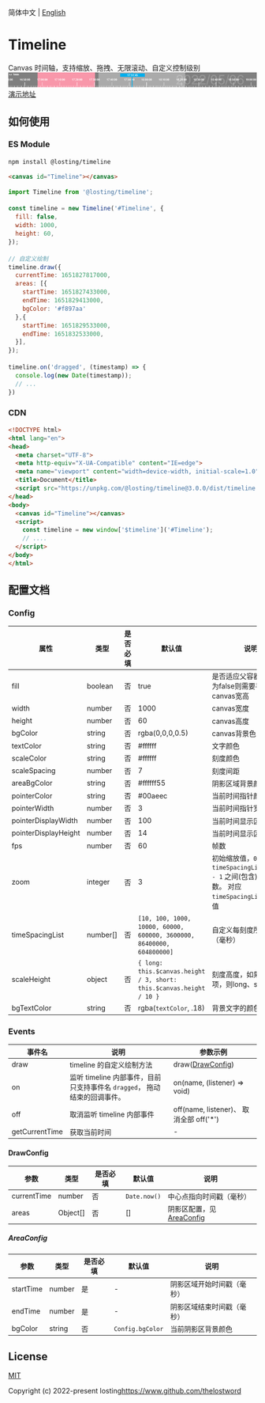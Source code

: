 简体中文 | [English](./README_EN.md)
# Timeline
Canvas 时间轴，支持缩放、拖拽、无限滚动、自定义控制级别
![预览图](./example/demo.png)
<a href="https://thelostword.github.io/timeline/" target="_blank">演示地址</a>

## 如何使用
### ES Module
``` shell
npm install @losting/timeline
```
``` html
<canvas id="Timeline"></canvas>
```

``` JavaScript
import Timeline from '@losting/timeline';

const timeline = new Timeline('#Timeline', {
  fill: false,
  width: 1000,
  height: 60,
});

// 自定义绘制
timeline.draw({
  currentTime: 1651827817000,
  areas: [{
    startTime: 1651827433000,
    endTime: 1651829413000,
    bgColor: '#f897aa'
  },{
    startTime: 1651829533000,
    endTime: 1651832533000,
  }],
});

timeline.on('dragged', (timestamp) => {
  console.log(new Date(timestamp));
  // ...
})
```

### CDN
``` html
<!DOCTYPE html>
<html lang="en">
<head>
  <meta charset="UTF-8">
  <meta http-equiv="X-UA-Compatible" content="IE=edge">
  <meta name="viewport" content="width=device-width, initial-scale=1.0">
  <title>Document</title>
  <script src="https://unpkg.com/@losting/timeline@3.0.0/dist/timeline.iife.js"></script>
</head>
<body>
  <canvas id="Timeline"></canvas>
  <script>
    const timeline = new window['$timeline']('#Timeline');
    // ....
  </script>
</body>
</html>
```

## 配置文档
### Config
| 属性 | 类型 | 是否必填 | 默认值 | 说明 |
| --- | --- | --- | --- | --- |
| fill | boolean | 否 | true | 是否适应父容器宽高，若为false则需要手动设定canvas宽高 |
| width | number | 否 | 1000 | canvas宽度 |
| height | number | 否 | 60 | canvas高度 |
| bgColor | string | 否 | rgba(0,0,0,0.5) | canvas背景色 |
| textColor | string | 否 | #ffffff | 文字颜色 |
| scaleColor | string | 否 | #ffffff | 刻度颜色 |
| scaleSpacing | number | 否 | 7 | 刻度间距 |
| areaBgColor | string | 否 | #ffffff55 | 阴影区域背景颜色 |
| pointerColor | string | 否 | #00aeec | 当前时间指针颜色 |
| pointerWidth | number | 否 | 3 | 当前时间指针宽度 |
| pointerDisplayWidth | number | 否 | 100 | 当前时间显示区域宽度 |
| pointerDisplayHeight | number | 否 | 14 | 当前时间显示区域高度 |
| fps | number | 否 | 60 | 帧数 |
| zoom | integer | 否 | 3 | 初始缩放值，`0` ~ `timeSpacingList.length - 1` 之间(包含)的正整数。 对应 `timeSpacingList` 的索引值 |
| timeSpacingList | number[] | 否 | `[10, 100, 1000, 10000, 60000, 600000, 3600000, 86400000, 604800000]` | 自定义每刻度所占时间（毫秒） |
| scaleHeight | object | 否 | `{ long: this.$canvas.height / 3, short: this.$canvas.height / 10 }` | 刻度高度，如果设置此项，则long、short必填 |
| bgTextColor | string | 否 | rgba(`textColor`, .18) | 背景文字的颜色 |

### Events

| 事件名 | 说明 | 参数示例 |
| --- | --- | --- |
| draw | timeline 的自定义绘制方法 | draw([DrawConfig](#DrawConfig)) |
| on | 监听 timeline 内部事件，目前只支持事件名 `dragged`， 拖动结束的回调事件。 | on(name, (listener) => void) |
| off | 取消监听 timeline 内部事件 | off(name, listener)、 取消全部 off('*') |
| getCurrentTime | 获取当前时间 | - |


#### DrawConfig
| 参数 | 类型 | 是否必填 | 默认值 | 说明 |
| --- | --- | --- | --- | --- |
| currentTime | number | 否 | `Date.now()` | 中心点指向时间戳（毫秒） |
| areas | Object[] | 否 | [] | 阴影区配置，见 [AreaConfig](#AreaConfig) |

##### AreaConfig
| 参数 | 类型 | 是否必填 | 默认值 | 说明 |
| --- | --- | --- | --- | --- |
| startTime | number | 是 | - | 阴影区域开始时间戳（毫秒） |
| endTime | number | 是 | - | 阴影区域结束时间戳（毫秒） |
| bgColor | string | 否 | `Config.bgColor` | 当前阴影区背景颜色 |


## License

[MIT](https://opensource.org/licenses/MIT)

Copyright (c) 2022-present losting<https://www.github.com/thelostword>

